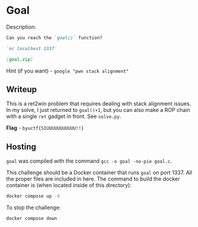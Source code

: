 # Goal
Description:
```markdown
Can you reach the `goal()` function?

`nc localhost 1337`

[goal.zip]
```

Hint (if you want) - `google "pwn stack alignment"`

## Writeup
This is a ret2win problem that requires dealing with stack alignment issues. In my solve, I just returned to `goal()+1`, but you can also make a ROP chain with a single `ret` gadget in front. See `solve.py`.

**Flag** - `byuctf{SIUUUUUUUUUUU!!}`

## Hosting
`goal` was compiled with the command `gcc -o goal -no-pie goal.c`.

This challenge should be a Docker container that runs `goal` on port 1337. All the proper files are included in here. The command to build the docker container is (when located inside of this directory):

```bash
docker compose up -d
```

To stop the challenge:
```bash
docker compose down
```
